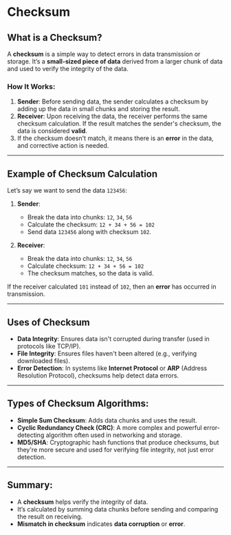 # Checksum

## What is a Checksum?
A **checksum** is a simple way to detect errors in data transmission or storage. It’s a **small-sized piece of data** derived from a larger chunk of data and used to verify the integrity of the data.

### How It Works:
1. **Sender**: Before sending data, the sender calculates a checksum by adding up the data in small chunks and storing the result.
2. **Receiver**: Upon receiving the data, the receiver performs the same checksum calculation. If the result matches the sender's checksum, the data is considered **valid**.
3. If the checksum doesn't match, it means there is an **error** in the data, and corrective action is needed.

---

## Example of Checksum Calculation
Let’s say we want to send the data `123456`:

1. **Sender**:
   - Break the data into chunks: `12`, `34`, `56`
   - Calculate the checksum: `12 + 34 + 56 = 102`
   - Send data `123456` along with checksum `102`.

2. **Receiver**:
   - Break the data into chunks: `12`, `34`, `56`
   - Calculate checksum: `12 + 34 + 56 = 102`
   - The checksum matches, so the data is valid.

If the receiver calculated `101` instead of `102`, then an **error** has occurred in transmission.

---

## Uses of Checksum
- **Data Integrity**: Ensures data isn't corrupted during transfer (used in protocols like TCP/IP).
- **File Integrity**: Ensures files haven't been altered (e.g., verifying downloaded files).
- **Error Detection**: In systems like **Internet Protocol** or **ARP** (Address Resolution Protocol), checksums help detect data errors.

---

## Types of Checksum Algorithms:
- **Simple Sum Checksum**: Adds data chunks and uses the result.
- **Cyclic Redundancy Check (CRC)**: A more complex and powerful error-detecting algorithm often used in networking and storage.
- **MD5/SHA**: Cryptographic hash functions that produce checksums, but they're more secure and used for verifying file integrity, not just error detection.

---

## Summary:
- A **checksum** helps verify the integrity of data.
- It’s calculated by summing data chunks before sending and comparing the result on receiving.
- **Mismatch in checksum** indicates **data corruption** or **error**.
